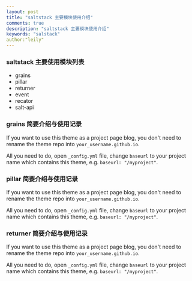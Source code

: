 ```yaml
---
layout: post
title: "saltstack 主要模块使用介绍"
comments: true
description: "saltstack 主要模块使用介绍"
keywords: "salstack"
author:"leily"
---
```


### saltstack 主要使用模块列表

- grains
- pillar
- returner
- event
- recator
- salt-api

### grains 简要介绍与使用记录

If you want to use this theme as a project page blog, you don't need to rename the theme repo into `your_username.github.io`.

All you need to do, open `_config.yml` file, change `baseurl` to your project name which contains this theme, e.g. `baseurl: "/myproject"`.


### pillar 简要介绍与使用记录

If you want to use this theme as a project page blog, you don't need to rename the theme repo into `your_username.github.io`.

All you need to do, open `_config.yml` file, change `baseurl` to your project name which contains this theme, e.g. `baseurl: "/myproject"`.

### returner 简要介绍与使用记录

If you want to use this theme as a project page blog, you don't need to rename the theme repo into `your_username.github.io`.

All you need to do, open `_config.yml` file, change `baseurl` to your project name which contains this theme, e.g. `baseurl: "/myproject"`.
